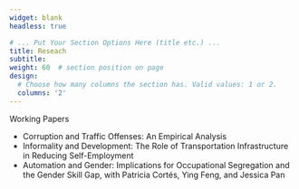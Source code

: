 ```yaml
---
widget: blank
headless: true

# ... Put Your Section Options Here (title etc.) ...
title: Reseach
subtitle:
weight: 60  # section position on page
design:
  # Choose how many columns the section has. Valid values: 1 or 2.
  columns: '2'
---
```

<div class="section-subheading article-title mb-0 mt-0">
Working Papers </div> 

  <ul>
  <li>Corruption and Traffic Offenses: An Empirical Analysis
  <li>Informality and Development: The Role of Transportation Infrastructure in Reducing Self-Employment
  <li>Automation and Gender: Implications for Occupational Segregation and the Gender Skill Gap, with Patricia Cortés, Ying Feng, and Jessica Pan
</ul>


